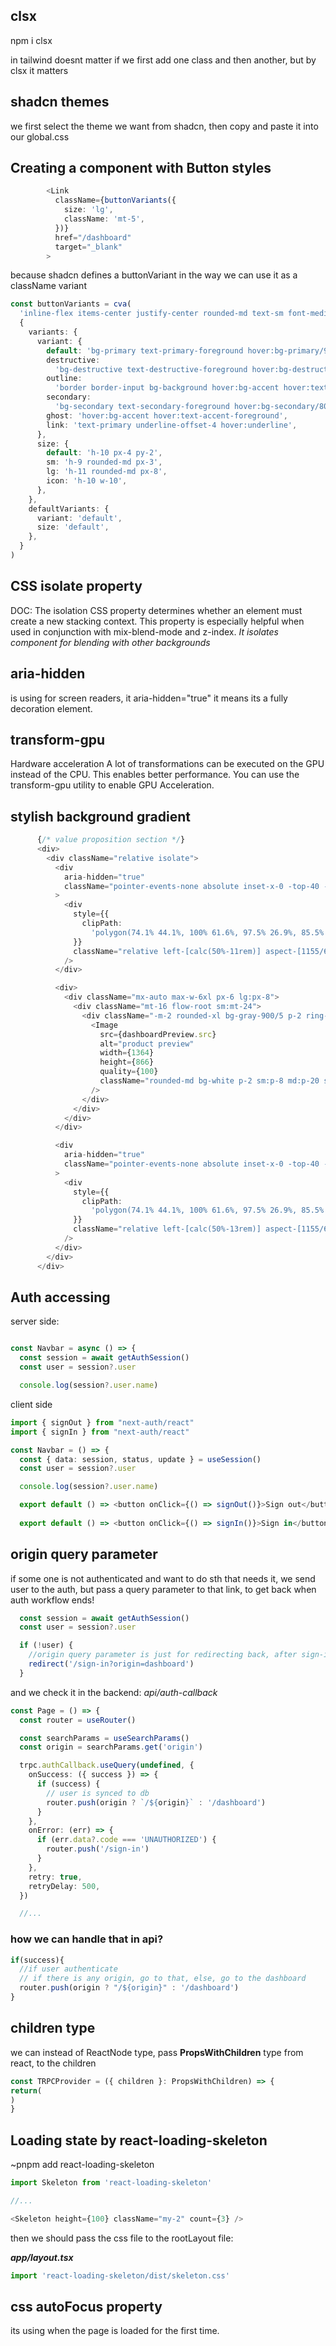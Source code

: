 ## clsx

npm i clsx

in tailwind doesnt matter if we first add one class and then another, but by clsx it matters

## shadcn themes

we first select the theme we want from shadcn, then copy and paste it into our global.css

## Creating a component with Button styles

```typescript
        <Link
          className={buttonVariants({
            size: 'lg',
            className: 'mt-5',
          })}
          href="/dashboard"
          target="_blank"
        >
```

because shadcn defines a buttonVariant in the way we can use it as a className variant

```typescript
const buttonVariants = cva(
  'inline-flex items-center justify-center rounded-md text-sm font-medium ring-offset-background transition-colors focus-visible:outline-none focus-visible:ring-2 focus-visible:ring-ring focus-visible:ring-offset-2 disabled:pointer-events-none disabled:opacity-50',
  {
    variants: {
      variant: {
        default: 'bg-primary text-primary-foreground hover:bg-primary/90',
        destructive:
          'bg-destructive text-destructive-foreground hover:bg-destructive/90',
        outline:
          'border border-input bg-background hover:bg-accent hover:text-accent-foreground',
        secondary:
          'bg-secondary text-secondary-foreground hover:bg-secondary/80',
        ghost: 'hover:bg-accent hover:text-accent-foreground',
        link: 'text-primary underline-offset-4 hover:underline',
      },
      size: {
        default: 'h-10 px-4 py-2',
        sm: 'h-9 rounded-md px-3',
        lg: 'h-11 rounded-md px-8',
        icon: 'h-10 w-10',
      },
    },
    defaultVariants: {
      variant: 'default',
      size: 'default',
    },
  }
)
```

## CSS isolate property
DOC:
The isolation CSS property determines whether an element must create a new stacking context.
This property is especially helpful when used in conjunction with mix-blend-mode and z-index.
_It isolates component for blending with other backgrounds_

## aria-hidden 
is using for screen readers, it aria-hidden="true" it means its a fully decoration element.

## transform-gpu 

Hardware acceleration
A lot of transformations can be executed on the GPU instead of the CPU. This enables better performance. You can use the transform-gpu utility to enable GPU Acceleration.

<div class="transform-gpu scale-150 ..."></div>

## stylish background gradient

```typescript
      {/* value proposition section */}
      <div>
        <div className="relative isolate">
          <div
            aria-hidden="true"
            className="pointer-events-none absolute inset-x-0 -top-40 -z-10 transform-gpu overflow-hidden blur-3xl sm:-top-80"
          >
            <div
              style={{
                clipPath:
                  'polygon(74.1% 44.1%, 100% 61.6%, 97.5% 26.9%, 85.5% 0.1%, 80.7% 2%, 72.5% 32.5%, 60.2% 62.4%, 52.4% 68.1%, 47.5% 58.3%, 45.2% 34.5%, 27.5% 76.7%, 0.1% 64.9%, 17.9% 100%, 27.6% 76.8%, 76.1% 97.7%, 74.1% 44.1%)',
              }}
              className="relative left-[calc(50%-11rem)] aspect-[1155/678] w-[36.125rem] -translate-x-1/2 rotate-[30deg] bg-gradient-to-tr from-[#ff80b5] to-[#9089fc] opacity-30 sm:left-[calc(50%-30rem)] sm:w-[72.1875rem]"
            />
          </div>

          <div>
            <div className="mx-auto max-w-6xl px-6 lg:px-8">
              <div className="mt-16 flow-root sm:mt-24">
                <div className="-m-2 rounded-xl bg-gray-900/5 p-2 ring-1 ring-inset ring-gray-900/10 lg:-m-4 lg:rounded-2xl lg:p-4">
                  <Image
                    src={dashboardPreview.src}
                    alt="product preview"
                    width={1364}
                    height={866}
                    quality={100}
                    className="rounded-md bg-white p-2 sm:p-8 md:p-20 shadow-2xl ring-1 ring-gray-900/10"
                  />
                </div>
              </div>
            </div>
          </div>

          <div
            aria-hidden="true"
            className="pointer-events-none absolute inset-x-0 -top-40 -z-10 transform-gpu overflow-hidden blur-3xl sm:-top-80"
          >
            <div
              style={{
                clipPath:
                  'polygon(74.1% 44.1%, 100% 61.6%, 97.5% 26.9%, 85.5% 0.1%, 80.7% 2%, 72.5% 32.5%, 60.2% 62.4%, 52.4% 68.1%, 47.5% 58.3%, 45.2% 34.5%, 27.5% 76.7%, 0.1% 64.9%, 17.9% 100%, 27.6% 76.8%, 76.1% 97.7%, 74.1% 44.1%)',
              }}
              className="relative left-[calc(50%-13rem)] aspect-[1155/678] w-[36.125rem] -translate-x-1/2 rotate-[30deg] bg-gradient-to-tr from-[#ff80b5] to-[#9089fc] opacity-30 sm:left-[calc(50%-36rem)] sm:w-[72.1875rem]"
            />
          </div>
        </div>
      </div>
```
## Auth accessing

server side: 

```typescript

const Navbar = async () => {
  const session = await getAuthSession()
  const user = session?.user

  console.log(session?.user.name)
```

client side 

```typescript
import { signOut } from "next-auth/react"
import { signIn } from "next-auth/react"

const Navbar = () => {
  const { data: session, status, update } = useSession()
  const user = session?.user

  console.log(session?.user.name)

  export default () => <button onClick={() => signOut()}>Sign out</button>
  
  export default () => <button onClick={() => signIn()}>Sign in</button>
```
## origin query parameter

if some one is not authenticated and want to do sth that needs it, we send user to the auth, but pass a query parameter to that link, to get back when auth workflow ends!

```typescript
  const session = await getAuthSession()
  const user = session?.user

  if (!user) {
    //origin query parameter is just for redirecting back, after sign-in
    redirect('/sign-in?origin=dashboard')
  }
```

and we check it in the backend:
_api/auth-callback_

```typescript
const Page = () => {
  const router = useRouter()

  const searchParams = useSearchParams()
  const origin = searchParams.get('origin')

  trpc.authCallback.useQuery(undefined, {
    onSuccess: ({ success }) => {
      if (success) {
        // user is synced to db
        router.push(origin ? `/${origin}` : '/dashboard')
      }
    },
    onError: (err) => {
      if (err.data?.code === 'UNAUTHORIZED') {
        router.push('/sign-in')
      }
    },
    retry: true,
    retryDelay: 500,
  })

  //...
```
### how we can handle that in api?

```typescript
if(success){
  //if user authenticate
  // if there is any origin, go to that, else, go to the dashboard
  router.push(origin ? "/${origin}" : '/dashboard')
}
```

## children type

we can instead of ReactNode type, pass **PropsWithChildren** type from react, to the children

```typescript
const TRPCProvider = ({ children }: PropsWithChildren) => {
return(
)
}
```

## Loading state by react-loading-skeleton

~pnpm add react-loading-skeleton

```typescript
import Skeleton from 'react-loading-skeleton'

//...

<Skeleton height={100} className="my-2" count={3} />
```
then we should pass the css file to the rootLayout file:

***app/layout.tsx***
```typescript
import 'react-loading-skeleton/dist/skeleton.css'
```

## css autoFocus property

its using when the page is loaded for the first time.
